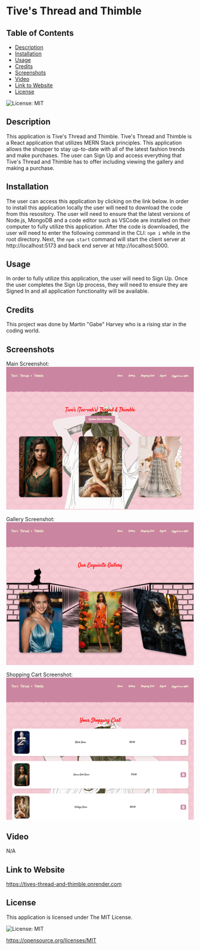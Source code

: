 # Tive's Thread and Thimble

## Table of Contents

* [Description](#description)
* [Installation](#installation)
* [Usage](#usage)
* [Credits](#credits)
* [Screenshots](#screenshots)
* [Video](#video)
* [Link to Website](#link-to-website)
* [License](#license)

![License: MIT](https://img.shields.io/badge/License-MIT-yellow.svg)

## Description

This application is Tive's Thread and Thimble. Tive's Thread and Thimble is a React application that utilizes MERN Stack principles. This application allows the shopper to stay up-to-date with all of the latest fashion trends and make purchases. The user can Sign Up and access everything that Tive's Thread and Thimble has to offer including viewing the gallery and making a purchase.

## Installation

The user can access this application by clicking on the link below. In order to install this application locally the user will need to download the code from this resository. The user will need to ensure that the latest versions of Node.js, MongoDB and a code editor such as VSCode are installed on their computer to fully utilize this application. After the code is downloaded, the user will need to enter the following command in the CLI: `npm i` while in the root directory. Next, the `npm start` command will start the client server at http://localhost:5173 and back end server at http://localhost:5000.

## Usage

In order to fully utilize this application, the user will need to Sign Up. Once the user completes the Sign Up process, they will need to ensure they are Signed In and all application functionality will be available. 

## Credits

This project was done by Martin "Gabe" Harvey who is a rising star in the coding world.

## Screenshots

Main Screenshot:
![Alt Text](./client/public/home-screen.png)

Gallery Screenshot:
![Alt Text](./client/public/gallery-screen.png)

Shopping Cart Screenshot:
![Alt Text](./client/public/shopping-cart-screen.png)

## Video

N/A

## Link to Website

https://tives-thread-and-thimble.onrender.com

## License

This application is licensed under The MIT License.

![License: MIT](https://img.shields.io/badge/License-MIT-yellow.svg)

https://opensource.org/licenses/MIT
